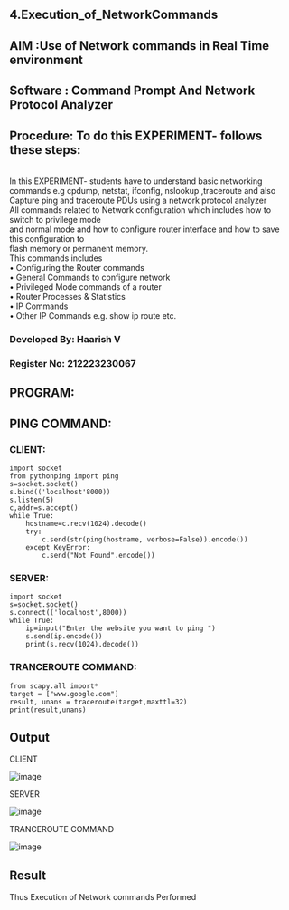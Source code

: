 ## 4.Execution_of_NetworkCommands
## AIM :Use of Network commands in Real Time environment
## Software : Command Prompt And Network Protocol Analyzer
## Procedure: To do this EXPERIMENT- follows these steps:
<BR>
In this EXPERIMENT- students have to understand basic networking commands e.g cpdump, netstat, ifconfig, nslookup ,traceroute and also Capture ping and traceroute PDUs using a network protocol analyzer 
<BR>
All commands related to Network configuration which includes how to switch to privilege mode
<BR>
and normal mode and how to configure router interface and how to save this configuration to
<BR>
flash memory or permanent memory.
<BR>
This commands includes
<BR>
• Configuring the Router commands
<BR>
• General Commands to configure network
<BR>
• Privileged Mode commands of a router 
<BR>
• Router Processes & Statistics
<BR>
• IP Commands
<BR>
• Other IP Commands e.g. show ip route etc.
<BR>


### Developed By: Haarish V
### Register No: 212223230067

## PROGRAM:
## PING COMMAND:

### CLIENT:
```
import socket 
from pythonping import ping 
s=socket.socket() 
s.bind(('localhost'8000)) 
s.listen(5) 
c,addr=s.accept() 
while True: 
    hostname=c.recv(1024).decode() 
    try: 
        c.send(str(ping(hostname, verbose=False)).encode()) 
    except KeyError: 
        c.send("Not Found".encode())
```
### SERVER:
```
import socket 
s=socket.socket() 
s.connect(('localhost',8000)) 
while True: 
    ip=input("Enter the website you want to ping ") 
    s.send(ip.encode()) 
    print(s.recv(1024).decode())
```
### TRANCEROUTE COMMAND:
```
from scapy.all import* 
target = ["www.google.com"] 
result, unans = traceroute(target,maxttl=32) 
print(result,unans)
```
## Output
CLIENT

![image](https://github.com/23004513/4.Execution_of_NetworkCommends/assets/138973069/b53ac2f5-24c7-481c-bc98-cf5db18d2510)

SERVER

![image](https://github.com/23004513/4.Execution_of_NetworkCommends/assets/138973069/c09a7fe7-d19b-425f-bcd0-db6570c949a2)

TRANCEROUTE COMMAND

![image](https://github.com/23004513/4.Execution_of_NetworkCommends/assets/138973069/2c9ce9c5-56bf-496f-b39c-86176db284ae)

## Result
Thus Execution of Network commands Performed 
